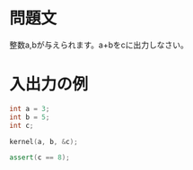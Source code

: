 # 問題文
整数a,bが与えられます。a+bをcに出力しなさい。

# 入出力の例
```cpp
int a = 3;
int b = 5;
int c;

kernel(a, b, &c);

assert(c == 8);
```
